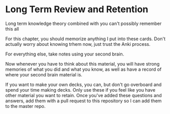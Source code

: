 # Long Term Review and Retention
Long term knowledge theory combined with you can't possibly remember this all

For this chapter, you should memorize anything I put into these cards. Don't actually worry about knowing trhem now, just trust the Anki process.

For everything else, take notes using your second brain. 

Now whenever you have to think about this material, you will have strong memories of what you did and what you know, as well as have a record of where your second brain material is. 

If you want to make your own decks, you can, but don't go overboard and spend your time making decks. Only use these if you feel like you have other material you want to retain. Once you've added these questions and answers, add them with a pull request to this repository so I can add them to the master repo. 